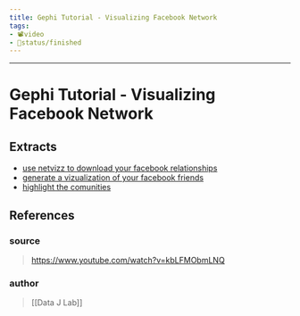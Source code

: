 ```yaml
---
title: Gephi Tutorial - Visualizing Facebook Network
tags:
- 📽️video
- 🚦status/finished
---
```



---

# Gephi Tutorial - Visualizing Facebook Network

## Extracts
- [use netvizz to download your facebook relationships](/Extracts/use%20netvizz%20to%20download%20your%20facebook%20relationships.md)
- [generate a vizualization of your facebook friends](/Extracts/generate%20a%20vizualization%20of%20your%20facebook%20friends.md)
- [highlight the comunities](/Extracts/highlight%20the%20comunities.md)
## References

### source
>  https://www.youtube.com/watch?v=kbLFMObmLNQ
### author
>  [[Data J Lab]]
